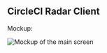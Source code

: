 ## CircleCI Radar Client

Mockup:

![Mockup of the main screen](http://assets.avi.io/main-screen.png)
